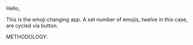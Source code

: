Hello,

This is the emoji changing app. A set number of emojis, twelve in this case, are cycled via button.

METHODOLOGY:
